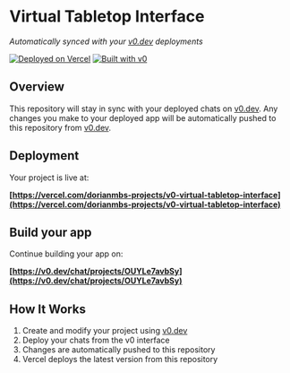 # Virtual Tabletop Interface

*Automatically synced with your [v0.dev](https://v0.dev) deployments*

[![Deployed on Vercel](https://img.shields.io/badge/Deployed%20on-Vercel-black?style=for-the-badge&logo=vercel)](https://vercel.com/dorianmbs-projects/v0-virtual-tabletop-interface)
[![Built with v0](https://img.shields.io/badge/Built%20with-v0.dev-black?style=for-the-badge)](https://v0.dev/chat/projects/OUYLe7avbSy)

## Overview

This repository will stay in sync with your deployed chats on [v0.dev](https://v0.dev).
Any changes you make to your deployed app will be automatically pushed to this repository from [v0.dev](https://v0.dev).

## Deployment

Your project is live at:

**[https://vercel.com/dorianmbs-projects/v0-virtual-tabletop-interface](https://vercel.com/dorianmbs-projects/v0-virtual-tabletop-interface)**

## Build your app

Continue building your app on:

**[https://v0.dev/chat/projects/OUYLe7avbSy](https://v0.dev/chat/projects/OUYLe7avbSy)**

## How It Works

1. Create and modify your project using [v0.dev](https://v0.dev)
2. Deploy your chats from the v0 interface
3. Changes are automatically pushed to this repository
4. Vercel deploys the latest version from this repository
